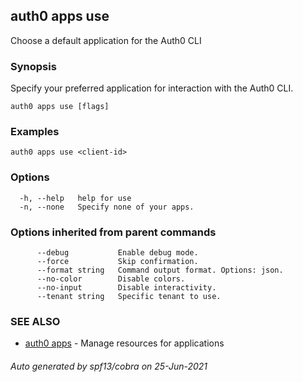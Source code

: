 ## auth0 apps use

Choose a default application for the Auth0 CLI

### Synopsis

Specify your preferred application for interaction with the Auth0 CLI.

```
auth0 apps use [flags]
```

### Examples

```
auth0 apps use <client-id>
```

### Options

```
  -h, --help   help for use
  -n, --none   Specify none of your apps.
```

### Options inherited from parent commands

```
      --debug           Enable debug mode.
      --force           Skip confirmation.
      --format string   Command output format. Options: json.
      --no-color        Disable colors.
      --no-input        Disable interactivity.
      --tenant string   Specific tenant to use.
```

### SEE ALSO

* [auth0 apps](auth0_apps.md)	 - Manage resources for applications

###### Auto generated by spf13/cobra on 25-Jun-2021
